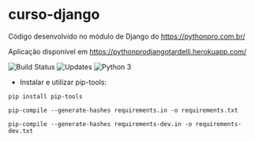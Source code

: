 # curso-django
Código desenvolvido no módulo de Django do https://pythonpro.com.br/

Aplicação disponível em https://pythonprodjangotardelli.herokuapp.com/

![Build Status](https://github.com/tiagotardelli/curso-django/actions/workflows/curso_django.yml/badge.svg)
![Updates](https://pyup.io/repos/github/tiagotardelli/curso-django/shield.svg)
![Python 3](https://pyup.io/repos/github/tiagotardelli/curso-django/python-3-shield.svg)

* Instalar e utilizar pip-tools:

```pip install pip-tools```

```pip-compile --generate-hashes requirements.in -o requirements.txt```

```pip-compile --generate-hashes requirements-dev.in -o requirements-dev.txt```